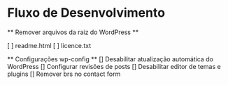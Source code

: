 # Fluxo de Desenvolvimento

** Remover arquivos da raiz do WordPress ** 

[ ] readme.html
[ ] licence.txt

** Configurações wp-config ** 
[] Desabilitar atualização automática do WordPress
[] Configurar revisões de posts
[] Desabilitar editor de temas e plugins
[] Remover brs no contact form 



